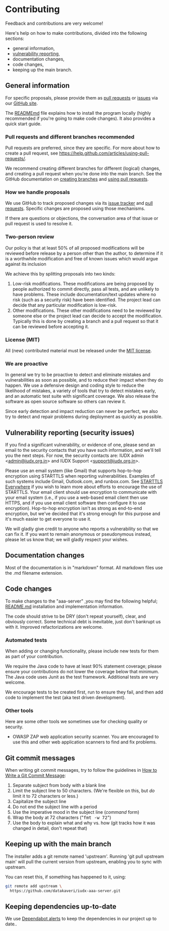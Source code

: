 ﻿
# Contributing

<!-- SPDX-License-Identifier: (MIT OR CC-BY-3.0+) -->

Feedback and contributions are very welcome!

Here's help on how to make contributions, divided into the following sections:

-   general information,
-   [vulnerability reporting](https://github.com/coreinfrastructure/best-practices-badge/blob/main/CONTRIBUTING.md#how_to_report_vulnerabilities),
-   documentation changes,
-   code changes,
-   keeping up the main branch.

## General information

For specific proposals, please provide them as [pull requests](https://github.com/datakaveri/iudx-aaa-server/pulls) or [issues](https://github.com/datakaveri/iudx-aaa-server/issues) via our [GitHub site](https://github.com/datakaveri/iudx-aaa-server).


The [READMEmd](https://github.com/datakaveri/iudx-aaa-server/blob/main/README.md) file explains how to install the program locally (highly recommended if you're going to make code changes). It also provides a quick start guide.


### Pull requests and different branches recommended

Pull requests are preferred, since they are specific. For more about how to create a pull request, see
<https://help.github.com/articles/using-pull-requests/>.

We recommend creating different branches for different (logical) changes, and creating a pull request when you're done into the main branch. See the GitHub documentation on [creating branches](https://help.github.com/articles/creating-and-deleting-branches-within-your-repository/) and [using pull requests](https://help.github.com/articles/using-pull-requests/).

### How we handle proposals

We use GitHub to track proposed changes via its [issue tracker](https://github.com/coreinfrastructure/best-practices-badge/issues) and [pull requests](https://github.com/coreinfrastructure/best-practices-badge/pulls).
Specific changes are proposed using those mechanisms.

If there are questions or objections, the conversation area of that issue or pull request is used to resolve it.

### Two-person review

Our policy is that at least 50% of all proposed modifications will be reviewed before release by a person other than the author, to determine if it is a worthwhile modification and free of known issues which would argue against its inclusion

We achieve this by splitting proposals into two kinds:

1. Low-risk modifications.  These modifications are being proposed by people authorized to commit directly, pass all tests, and are unlikely to have problems. These include documentation/text updates where no risk (such as a security risk) have been identified.  The project lead can decide that any particular  modification is low-risk.
2. Other modifications.  These other modifications need to be reviewed by someone else or the project lead can decide to accept the modification. Typically this is done by creating a branch and a pull request so that it can be reviewed before accepting it.

### License (MIT)

All (new) contributed material must be released under the [MIT license](./LICENSE).

### We are proactive

In general we try to be proactive to detect and eliminate mistakes and vulnerabilities as soon as possible, and to reduce their impact when they do happen.
We use a defensive design and coding style to reduce the likelihood of mistakes,
a variety of tools that try to detect mistakes early, and an automatic test suite with significant coverage.
We also release the software as open source software so others can review it.

Since early detection and impact reduction can never be perfect, we also try to detect and repair problems during deployment as quickly as possible.

## <span id="how_to_report_vulnerabilities">Vulnerability reporting (security issues)</a>

If you find a significant vulnerability, or evidence of one, please send an email to the security contacts that you have such information, and we'll tell you the next steps.
For now, the security contacts are:
IUDX admin <[admin@iudx.org.in](mailto:support@iudx.org.in)> and 
IUDX Support <[support@iudx.org.in](mailto:support@iudx.org.in)>.

Please use an email system (like Gmail) that supports hop-to-hop encryption using STARTTLS when reporting vulnerabilities. Examples of such systems include Gmail, Outlook.com, and runbox.com. 
See [STARTTLS Everywhere](https://starttls-everywhere.org/) if you wish to learn more about efforts to encourage the use of STARTTLS.
Your email client should use encryption to communicate with your email system (i.e., if you use a web-based email client then use HTTPS, and if you use email client software then configure it to use encryption). Hop-to-hop encryption isn't as strong as end-to-end encryption,
but we've decided that it's strong enough for this purpose and it's much easier to get everyone to use it.

We will gladly give credit to anyone who reports a vulnerability
so that we can fix it. If you want to remain anonymous or pseudonymous instead,
please let us know that; we will gladly respect your wishes.

## Documentation changes

Most of the documentation is in "markdown" format. All markdown files use the .md filename extension.

## Code changes

To make changes to the "aaa-server" ,you may find the following helpful; [README.md](https://github.com/datakaveri/iudx-aaa-server/blob/main/README.md)
installation and implementation information.

The code should strive to be DRY (don't repeat yourself), clear, and obviously correct.
Some technical debt is inevitable, just don't bankrupt us with it. Improved refactorizations are welcome.

### Automated tests

When adding or changing functionality, please include new tests for them as
part of your contribution.

We require the Java code to have at least 90% statement coverage;
please ensure your contributions do not lower the coverage below that minimum.
The Java code uses Junit as the test framework. Additional tests are very welcome.

We encourage tests to be created first, run to ensure they fail, and then add code to implement the test (aka test driven development).


### Other tools

Here are some other tools we sometimes use for checking quality or security.

* OWASP ZAP web application security scanner.
  You are encouraged to use this and other web application scanners to find and
  fix problems.

## Git commit messages

When writing git commit messages, try to follow the guidelines in
[How to Write a Git Commit Message](https://chris.beams.io/posts/git-commit/):

1.  Separate subject from body with a blank line
2.  Limit the subject line to 50 characters.
    (We're flexible on this, but *do* limit it to 72 characters or less.)
3.  Capitalize the subject line
4.  Do not end the subject line with a period
5.  Use the imperative mood in the subject line (*command* form)
6.  Wrap the body at 72 characters ("<tt>fmt -w 72</tt>")
7.  Use the body to explain what and why vs. how
    (git tracks how it was changed in detail, don't repeat that)

## Keeping up with the main branch

The installer adds a git remote named 'upstream'.
Running 'git pull upstream main' will pull the current version from
upstream, enabling you to sync with upstream.

You can reset this, if something has happened to it, using:

~~~~sh
git remote add upstream \
  https://github.com/datakaveri/iudx-aaa-server.git
~~~~


## Keeping dependencies up-to-date

We use [Dependabot alerts](https://docs.github.com/en/code-security/dependabot/working-with-dependabot) to keep the dependencies in our project up to date.. 

